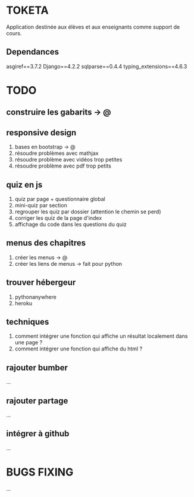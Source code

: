 # TOKETA

Application destinée aux élèves et aux enseignants comme support de cours.

## Dependances

asgiref==3.7.2
Django==4.2.2
sqlparse==0.4.4
typing_extensions==4.6.3

# TODO

## construire les gabarits -> @

## responsive design
1. bases en bootstrap -> @
2. résoudre problèmes avec mathjax
3. résoudre problème avec vidéos trop petites
4. résoudre problème avec pdf trop petits

## quiz en js
1. quiz par page + questionnaire global
2. mini-quiz par section
3. regrouper les quiz par dossier (attention le chemin se perd)
4. corriger les quiz de la page d'index
5. affichage du code dans les questions du quiz

## menus des chapitres
1. créer les menus -> @
2. créer les liens de menus -> fait pour python

## trouver hébergeur
1. pythonanywhere
2. heroku

## techniques
1. comment intégrer une fonction qui affiche un résultat localement dans une page ?
2. comment intégrer une fonction qui affiche du html ?

## rajouter bumber
...

## rajouter partage
...

## intégrer à github
...

# BUGS FIXING
...